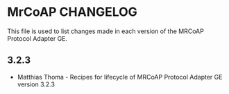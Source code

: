 MrCoAP CHANGELOG
================

This file is used to list changes made in each version of the MRCoAP Protocol Adapter GE.

3.2.3
-----
- Matthias Thoma - Recipes for lifecycle of MRCoAP Protocol Adapter GE version 3.2.3


